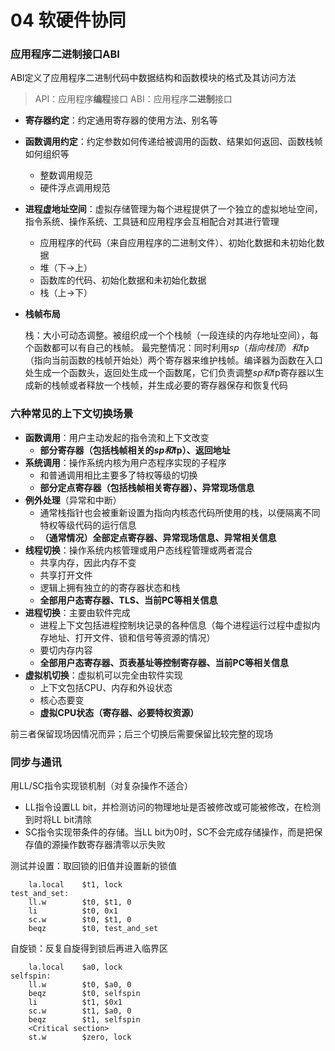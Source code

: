 # 04 软硬件协同
### 应用程序二进制接口ABI
ABI定义了应用程序二进制代码中数据结构和函数模块的格式及其访问方法
> API：应用程序**编程**接口
> ABI：应用程序**二进制**接口

* **寄存器约定**：约定通用寄存器的使用方法、别名等
* **函数调用约定**：约定参数如何传递给被调用的函数、结果如何返回、函数栈帧如何组织等
    * 整数调用规范
    * 硬件浮点调用规范
* **进程虚地址空间**：虚拟存储管理为每个进程提供了一个独立的虚拟地址空间，指令系统、操作系统、工具链和应用程序会互相配合对其进行管理
    * 应用程序的代码（来自应用程序的二进制文件）、初始化数据和未初始化数据
    * 堆（下->上）
    * 函数库的代码、初始化数据和未初始化数据
    * 栈（上->下）
* **栈帧布局**

    栈：大小可动态调整。被组织成一个个栈帧（一段连续的内存地址空间），每个函数都可以有自己的栈帧。
    最完整情况：同时利用$sp（指向栈顶）和$fp（指向当前函数的栈帧开始处）两个寄存器来维护栈帧。编译器为函数在入口处生成一个函数头，返回处生成一个函数尾，它们负责调整$sp和$fp寄存器以生成新的栈帧或者释放一个栈帧，并生成必要的寄存器保存和恢复代码

### 六种常见的上下文切换场景
* **函数调用**：用户主动发起的指令流和上下文改变
    * **部分寄存器（包括栈帧相关的$sp和$fp）、返回地址**
* **系统调用**：操作系统内核为用户态程序实现的子程序
    * 和普通调用相比主要多了特权等级的切换
    * **部分定点寄存器（包括栈帧相关寄存器）、异常现场信息**
* **例外处理**（异常和中断）
    * 通常栈指针也会被重新设置为指向内核态代码所使用的栈，以便隔离不同特权等级代码的运行信息
    * **（通常情况）全部定点寄存器、异常现场信息、异常相关信息**
* **线程切换**：操作系统内核管理或用户态线程管理或两者混合
    * 共享内存，因此内存不变
    * 共享打开文件
    * 逻辑上拥有独立的的寄存器状态和栈
    * **全部用户态寄存器、TLS、当前PC等相关信息**
* **进程切换**：主要由软件完成
    * 进程上下文包括进程控制块记录的各种信息（每个进程运行过程中虚拟内存地址、打开文件、锁和信号等资源的情况）
    * 要切内存内容
    * **全部用户态寄存器、页表基址等控制寄存器、当前PC等相关信息**
* **虚拟机切换**：虚拟机可以完全由软件实现
    * 上下文包括CPU、内存和外设状态
    * 核心态要变
    * **虚拟CPU状态（寄存器、必要特权资源）**

前三者保留现场因情况而异；后三个切换后需要保留比较完整的现场

### 同步与通讯
用LL/SC指令实现锁机制（对复杂操作不适合）
* LL指令设置LL bit，并检测访问的物理地址是否被修改或可能被修改，在检测到时将LL bit清除
* SC指令实现带条件的存储。当LL bit为0时，SC不会完成存储操作，而是把保存值的源操作数寄存器清零以示失败
    
测试并设置：取回锁的旧值并设置新的锁值
```
    la.local    $t1, lock
test_and_set:
    ll.w        $t0, $t1, 0
    li          $t0, 0x1
    sc.w        $t0, $t1, 0
    beqz        $t0, test_and_set
```
自旋锁：反复自旋得到锁后再进入临界区
```
    la.local    $a0, lock
selfspin:
    ll.w        $t0, $a0, 0
    beqz        $t0, selfspin
    li          $t1, $0x1
    sc.w        $t1, $a0, 0
    beqz        $t1, selfspin
    <Critical section>
    st.w        $zero, lock
```